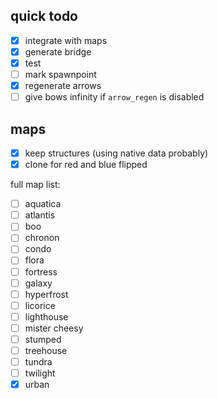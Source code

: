 ## quick todo

- [x] integrate with maps
- [x] generate bridge
- [x] test
- [ ] mark spawnpoint
- [x] regenerate arrows
- [ ] give bows infinity if `arrow_regen` is disabled

## maps

- [x] keep structures (using native data probably)
- [x] clone for red and blue flipped

full map list:
- [ ] aquatica
- [ ] atlantis
- [ ] boo
- [ ] chronon
- [ ] condo
- [ ] flora
- [ ] fortress
- [ ] galaxy
- [ ] hyperfrost
- [ ] licorice
- [ ] lighthouse
- [ ] mister cheesy
- [ ] stumped
- [ ] treehouse
- [ ] tundra
- [ ] twilight
- [x] urban